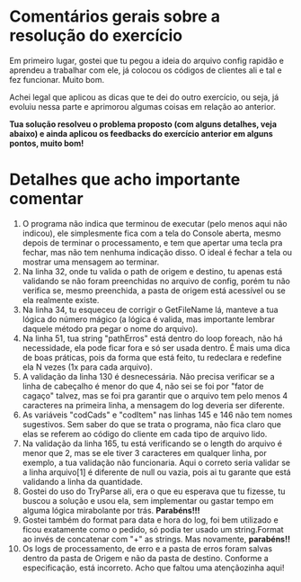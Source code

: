 # Comentários gerais sobre a resolução do exercício

Em primeiro lugar, gostei que tu pegou a ideia do arquivo config rapidão e aprendeu a trabalhar com ele, já colocou os códigos de clientes ali e tal e fez funcionar. Muito bom.

Achei legal que aplicou as dicas que te dei do outro exercício, ou seja, já evoluiu nessa parte e aprimorou algumas coisas em relação ao anterior.

**Tua solução resolveu o problema proposto (com alguns detalhes, veja abaixo) e ainda aplicou os feedbacks do exercício anterior em alguns pontos, muito bom!**

# Detalhes que acho importante comentar

1. O programa não indica que terminou de executar (pelo menos aqui não indicou), ele simplesmente fica com a tela do Console aberta, mesmo depois de terminar o processamento, e tem que apertar uma tecla pra fechar, mas não tem nenhuma indicação disso. O ideal é fechar a tela ou mostrar uma mensagem ao terminar.
2. Na linha 32, onde tu valida o path de origem e destino, tu apenas está validando se não foram preenchidas no arquivo de config, porém tu não verifica se, mesmo preenchida, a pasta de origem está acessível ou se ela realmente existe.
3. Na linha 34, tu esqueceu de corrigir o GetFileName lá, manteve a tua lógica do número mágico (a lógica é valida, mas importante lembrar daquele método pra pegar o nome do arquivo).
4. Na linha 51, tua string "pathErros" está dentro do loop foreach, não há necessidade, ela pode ficar fora e só ser usada dentro. É mais uma dica de boas práticas, pois da forma que está feito, tu redeclara e redefine ela N vezes (1x para cada arquivo).
5. A validação da linha 130 é desnecessária. Não precisa verificar se a linha de cabeçalho é menor do que 4, não sei se foi por "fator de cagaço" talvez, mas se foi pra garantir que o arquivo tem pelo menos 4 caracteres na primeira linha, a mensagem do log deveria ser diferente.
6. As variáveis "codCads" e "codItem" nas linhas 145 e 146 não tem nomes sugestivos. Sem saber do que se trata o programa, não fica claro que elas se referem ao código do cliente em cada tipo de arquivo lido.
7. Na validação da linha 165, tu está verificando se o length do arquivo é menor que 2, mas se ele tiver 3 caracteres em qualquer linha, por exemplo, a tua validação não funcionaria. Aqui o correto seria validar se a linha arquivo[1] é diferente de null ou vazia, pois ai tu garante que está validando a linha da quantidade.
8. Gostei do uso do TryParse ali, era o que eu esperava que tu fizesse, tu buscou a solução e usou ela, sem implementar ou gastar tempo em alguma lógica mirabolante por trás. **Parabéns!!!**
9. Gostei também do format para data e hora do log, foi bem utilizado e ficou exatamente como o pedido, só podia ter usado um string.Format ao invés de concatenar com "+" as strings. Mas novamente, **parabéns!!**
10. Os logs de processamento, de erro e a pasta de erros foram salvas dentro da pasta de Origem e não da pasta de destino. Conforme a especificação, está incorreto. Acho que faltou uma atençãozinha aqui!